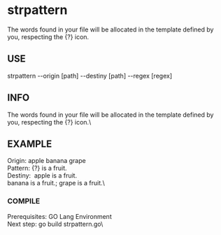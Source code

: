 # strpattern
The words found in your file will be allocated in the template defined by you, respecting the {?} icon.

## USE
strpattern --origin [path] --destiny [path] --regex [regex]

## INFO
The words found in your file will be allocated in the template defined by you, respecting the {?} icon.\
	
## EXAMPLE
Origin: apple banana grape\
Pattern: {?} is a fruit.\
Destiny:&nbsp;
    apple is a fruit.\
    banana is a fruit.\;
    grape is a fruit.\

### COMPILE
Prerequisites: GO Lang Environment\
Next step: go build strpattern.go\
